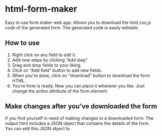 # html-form-maker
Easy to use form maker web app. Allows you to download the html,css,js code of the generated form. The generated code is easily editable.

## How to use
1. Right click on any field to edit it.
2. Add new steps by clicking "Add step"
3. Drag and drop fields to your liking.
4. Click on "Add field" button to add new fields.
5. When you're done, click on "download" button to download the form HTML.
6. You're form is ready. Now you can place it wherever you like. Just change the action attribute of the form element.

## Make changes after you've downloaded the form
If you find yourself in need of making changes to a downloaded form: The output html includes a JSON object that contains the details of the form. You can edit this JSON object to 
